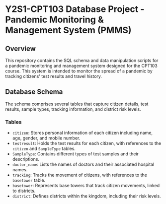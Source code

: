 # Y2S1-CPT103 Database Project - Pandemic Monitoring & Management System (PMMS)

## Overview

This repository contains the SQL schema and data manipulation scripts for a pandemic monitoring and management system designed for the CPT103 course. This system is intended to monitor the spread of a pandemic by tracking citizens' test results and travel history.

## Database Schema

The schema comprises several tables that capture citizen details, test results, sample types, tracking information, and district risk levels.

### Tables

- `citizen`: Stores personal information of each citizen including name, age, gender, and mobile number.
- `testresult`: Holds the test results for each citizen, with references to the `citizen` and `SampleType` tables.
- `SampleType`: Contains different types of test samples and their descriptions.
- `doctor_name`: Lists the names of doctors and their associated hospital names.
- `tracking`: Tracks the movement of citizens, with references to the `basetower` table.
- `basetower`: Represents base towers that track citizen movements, linked to districts.
- `district`: Defines districts within the kingdom, including their risk levels.
